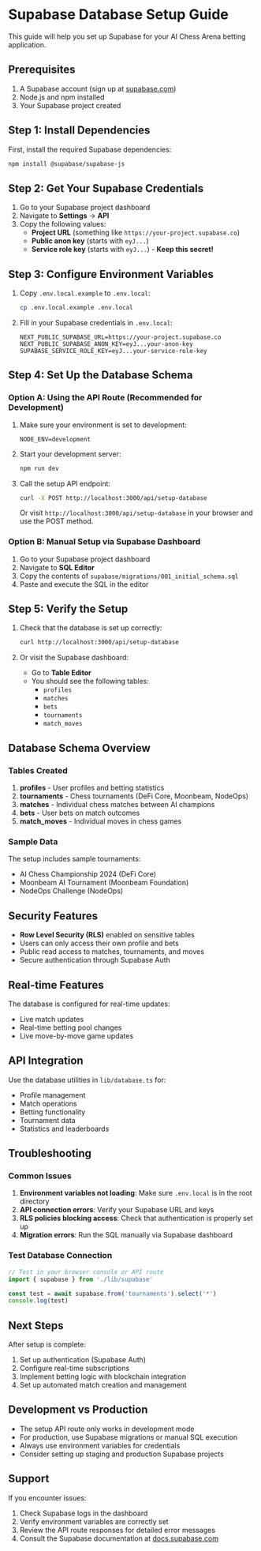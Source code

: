 # Supabase Database Setup Guide

This guide will help you set up Supabase for your AI Chess Arena betting application.

## Prerequisites

1. A Supabase account (sign up at [supabase.com](https://supabase.com))
2. Node.js and npm installed
3. Your Supabase project created

## Step 1: Install Dependencies

First, install the required Supabase dependencies:

```bash
npm install @supabase/supabase-js
```

## Step 2: Get Your Supabase Credentials

1. Go to your Supabase project dashboard
2. Navigate to **Settings** → **API**
3. Copy the following values:
   - **Project URL** (something like `https://your-project.supabase.co`)
   - **Public anon key** (starts with `eyJ...`)
   - **Service role key** (starts with `eyJ...`) - **Keep this secret!**

## Step 3: Configure Environment Variables

1. Copy `.env.local.example` to `.env.local`:
   ```bash
   cp .env.local.example .env.local
   ```

2. Fill in your Supabase credentials in `.env.local`:
   ```env
   NEXT_PUBLIC_SUPABASE_URL=https://your-project.supabase.co
   NEXT_PUBLIC_SUPABASE_ANON_KEY=eyJ...your-anon-key
   SUPABASE_SERVICE_ROLE_KEY=eyJ...your-service-role-key
   ```

## Step 4: Set Up the Database Schema

### Option A: Using the API Route (Recommended for Development)

1. Make sure your environment is set to development:
   ```env
   NODE_ENV=development
   ```

2. Start your development server:
   ```bash
   npm run dev
   ```

3. Call the setup API endpoint:
   ```bash
   curl -X POST http://localhost:3000/api/setup-database
   ```

   Or visit `http://localhost:3000/api/setup-database` in your browser and use the POST method.

### Option B: Manual Setup via Supabase Dashboard

1. Go to your Supabase project dashboard
2. Navigate to **SQL Editor**
3. Copy the contents of `supabase/migrations/001_initial_schema.sql`
4. Paste and execute the SQL in the editor

## Step 5: Verify the Setup

1. Check that the database is set up correctly:
   ```bash
   curl http://localhost:3000/api/setup-database
   ```

2. Or visit the Supabase dashboard:
   - Go to **Table Editor**
   - You should see the following tables:
     - `profiles`
     - `matches`
     - `bets`
     - `tournaments`
     - `match_moves`

## Database Schema Overview

### Tables Created

1. **profiles** - User profiles and betting statistics
2. **tournaments** - Chess tournaments (DeFi Core, Moonbeam, NodeOps)
3. **matches** - Individual chess matches between AI champions
4. **bets** - User bets on match outcomes
5. **match_moves** - Individual moves in chess games

### Sample Data

The setup includes sample tournaments:
- AI Chess Championship 2024 (DeFi Core)
- Moonbeam AI Tournament (Moonbeam Foundation)
- NodeOps Challenge (NodeOps)

## Security Features

- **Row Level Security (RLS)** enabled on sensitive tables
- Users can only access their own profile and bets
- Public read access to matches, tournaments, and moves
- Secure authentication through Supabase Auth

## Real-time Features

The database is configured for real-time updates:
- Live match updates
- Real-time betting pool changes
- Live move-by-move game updates

## API Integration

Use the database utilities in `lib/database.ts` for:
- Profile management
- Match operations
- Betting functionality
- Tournament data
- Statistics and leaderboards

## Troubleshooting

### Common Issues

1. **Environment variables not loading**: Make sure `.env.local` is in the root directory
2. **API connection errors**: Verify your Supabase URL and keys
3. **RLS policies blocking access**: Check that authentication is properly set up
4. **Migration errors**: Run the SQL manually via Supabase dashboard

### Test Database Connection

```javascript
// Test in your browser console or API route
import { supabase } from './lib/supabase'

const test = await supabase.from('tournaments').select('*')
console.log(test)
```

## Next Steps

After setup is complete:

1. Set up authentication (Supabase Auth)
2. Configure real-time subscriptions
3. Implement betting logic with blockchain integration
4. Set up automated match creation and management

## Development vs Production

- The setup API route only works in development mode
- For production, use Supabase migrations or manual SQL execution
- Always use environment variables for credentials
- Consider setting up staging and production Supabase projects

## Support

If you encounter issues:
1. Check Supabase logs in the dashboard
2. Verify environment variables are correctly set
3. Review the API route responses for detailed error messages
4. Consult the Supabase documentation at [docs.supabase.com](https://docs.supabase.com) 
